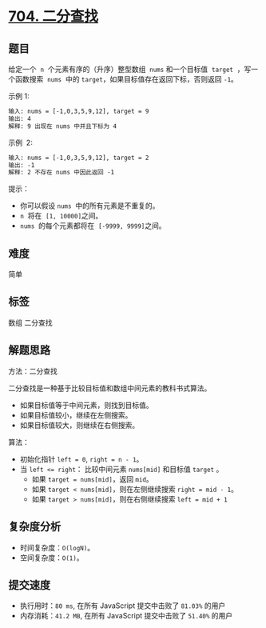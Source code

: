 # [704. 二分查找](https://leetcode-cn.com/problems/binary-search/)

## 题目

给定一个  `n`  个元素有序的（升序）整型数组  `nums` 和一个目标值  `target`  ，写一个函数搜索  `nums`  中的 `target`，如果目标值存在返回下标，否则返回 `-1`。

示例 1:

```txt
输入: nums = [-1,0,3,5,9,12], target = 9
输出: 4
解释: 9 出现在 nums 中并且下标为 4
```

示例  2:

```txt
输入: nums = [-1,0,3,5,9,12], target = 2
输出: -1
解释: 2 不存在 nums 中因此返回 -1
```

提示：

- 你可以假设 `nums`  中的所有元素是不重复的。
- `n`  将在  `[1, 10000]`之间。
- `nums`  的每个元素都将在  `[-9999, 9999]`之间。

## 难度

简单

## 标签

数组 二分查找

## 解题思路

方法：二分查找

二分查找是一种基于比较目标值和数组中间元素的教科书式算法。

- 如果目标值等于中间元素，则找到目标值。
- 如果目标值较小，继续在左侧搜索。
- 如果目标值较大，则继续在右侧搜索。

算法：

- 初始化指针 `left = 0`, `right = n - 1`。
- 当 `left <= right`： 比较中间元素 `nums[mid]` 和目标值 `target` 。
  - 如果 `target = nums[mid]`，返回 `mid`。
  - 如果 `target < nums[mid]`，则在左侧继续搜索 `right = mid - 1`。
  - 如果 `target > nums[mid]`，则在右侧继续搜索 `left = mid + 1`

## 复杂度分析

- 时间复杂度：`O(logN)`。
- 空间复杂度：`O(1)`。

## 提交速度

- 执行用时：`80 ms`, 在所有 JavaScript 提交中击败了 `81.03%` 的用户
- 内存消耗：`41.2 MB`, 在所有 JavaScript 提交中击败了 `51.40%` 的用户
